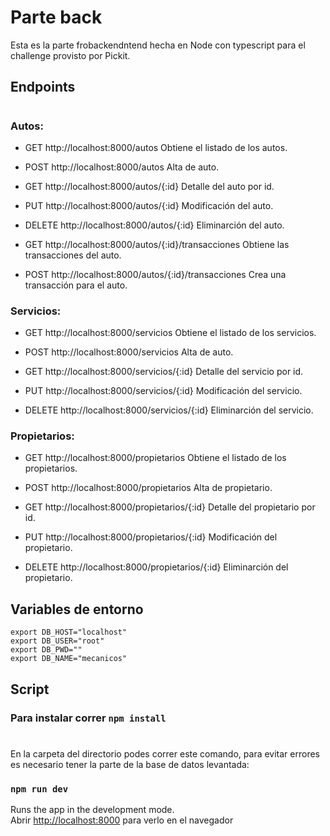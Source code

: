 # Parte back 

Esta es la parte frobackendntend hecha en Node con typescript para el challenge provisto por Pickit.

## Endpoints

#
### Autos:
* GET http://localhost:8000/autos Obtiene el listado de los autos. 
* POST http://localhost:8000/autos Alta de auto.

* GET http://localhost:8000/autos/{:id} Detalle del auto por id. 
* PUT http://localhost:8000/autos/{:id} Modificación del auto. 
* DELETE http://localhost:8000/autos/{:id} Eliminarción del auto.

* GET http://localhost:8000/autos/{:id}/transacciones Obtiene las transacciones del auto.
* POST http://localhost:8000/autos/{:id}/transacciones Crea una transacción para el auto.

### Servicios:
* GET http://localhost:8000/servicios Obtiene el listado de los servicios. 
* POST http://localhost:8000/servicios Alta de auto.

* GET http://localhost:8000/servicios/{:id} Detalle del servicio por id. 
* PUT http://localhost:8000/servicios/{:id} Modificación del servicio. 
* DELETE http://localhost:8000/servicios/{:id} Eliminarción del servicio.
### Propietarios:
* GET http://localhost:8000/propietarios Obtiene el listado de los propietarios. 
* POST http://localhost:8000/propietarios Alta de propietario.

* GET http://localhost:8000/propietarios/{:id} Detalle del propietario por id. 
* PUT http://localhost:8000/propietarios/{:id} Modificación del propietario. 
* DELETE http://localhost:8000/propietarios/{:id} Eliminarción del propietario.

## Variables de entorno
    export DB_HOST="localhost"
    export DB_USER="root"
    export DB_PWD=""
    export DB_NAME="mecanicos"

## Script

### Para instalar correr `npm install`
#
En la carpeta del directorio podes correr este comando, para evitar errores es necesario tener la parte de la base de datos levantada:

### `npm run dev`

Runs the app in the development mode.\
Abrir [http://localhost:8000](http://localhost:3000) para verlo en el navegador

